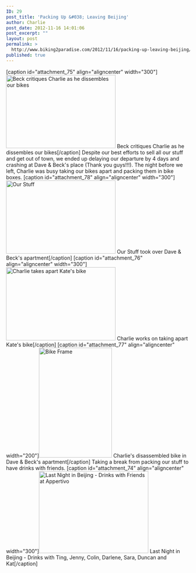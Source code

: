 ```yaml
---
ID: 29
post_title: 'Packing Up &#038; Leaving Beijing'
author: Charlie
post_date: 2012-11-16 14:01:06
post_excerpt: ""
layout: post
permalink: >
  http://www.biking2paradise.com/2012/11/16/packing-up-leaving-beijing/
published: true
---
```

[caption id="attachment_75" align="aligncenter" width="300"]<a href="http://localhost/biking2paradise.com/2012/11/17/packing-up-leaving-beijing/img_5598/" rel="attachment wp-att-75"><img class="size-medium wp-image-75" title="Beck & Charlie" src="http://localhost/biking2paradise.com/wp-content/uploads/2012/11/IMG_5598-300x200.jpg" alt="Beck critiques Charlie as he dissembles our bikes" width="300" height="200" /></a> Beck critiques Charlie as he dissembles our bikes[/caption] Despite our best efforts to sell all our stuff and get out of town, we ended up delaying our departure by 4 days and crashing at Dave & Beck's place (Thank you guys!!!). The night before we left, Charlie was busy taking our bikes apart and packing them in bike boxes. [caption id="attachment_78" align="aligncenter" width="300"]<a href="http://localhost/biking2paradise.com/2012/11/17/packing-up-leaving-beijing/img_5610/" rel="attachment wp-att-78"><img class="size-medium wp-image-78" title="Our stuff" src="http://localhost/biking2paradise.com/wp-content/uploads/2012/11/IMG_5610-300x200.jpg" alt="Our Stuff" width="300" height="200" /></a> Our Stuff took over Dave & Beck's apartment[/caption] [caption id="attachment_76" align="aligncenter" width="300"]<a href="http://localhost/biking2paradise.com/2012/11/17/packing-up-leaving-beijing/img_5603/" rel="attachment wp-att-76"><img class="size-medium wp-image-76" title="Taking apart Kate's Bike" src="http://localhost/biking2paradise.com/wp-content/uploads/2012/11/IMG_5603-300x200.jpg" alt="Charlie takes apart Kate's bike" width="300" height="200" /></a> Charlie works on taking apart Kate's bike[/caption] [caption id="attachment_77" align="aligncenter" width="200"]<a href="http://localhost/biking2paradise.com/2012/11/17/packing-up-leaving-beijing/img_5612/" rel="attachment wp-att-77"><img class="size-medium wp-image-77" title="Bike Frame" src="http://localhost/biking2paradise.com/wp-content/uploads/2012/11/IMG_5612-200x300.jpg" alt="Bike Frame" width="200" height="300" /></a> Charlie's disassembled bike in Dave & Beck's apartment[/caption] Taking a break from packing our stuff to have drinks with friends. [caption id="attachment_74" align="aligncenter" width="300"]<a href="http://localhost/biking2paradise.com/2012/11/17/packing-up-leaving-beijing/img_0658/" rel="attachment wp-att-74"><img class="size-medium wp-image-74" title="Last Night in Beijing - Drinks with Friends at Appertivo" src="http://localhost/biking2paradise.com/wp-content/uploads/2012/11/IMG_0658-300x224.jpg" alt="Last Night in Beijing - Drinks with Friends at Appertivo" width="300" height="224" /></a> Last Night in Beijing - Drinks with Ting, Jenny, Colin, Darlene, Sara, Duncan and Kat[/caption]